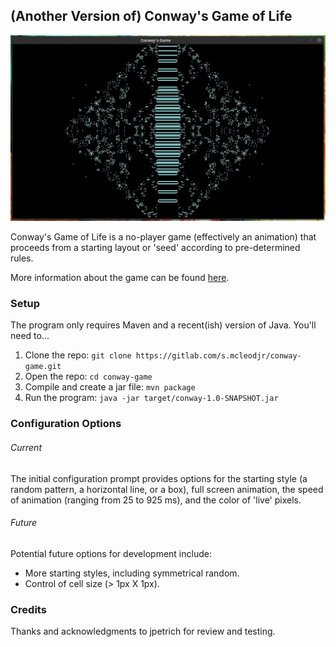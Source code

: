 ## (Another Version of) Conway's Game of Life

![Screenshot](screenshot.jpg)

Conway's Game of Life is a no-player game (effectively an animation) that proceeds from a starting layout or 'seed' according to pre-determined rules.

More information about the game can be found [here](https://en.wikipedia.org/wiki/Conway%27s_Game_of_Life).

### Setup

The program only requires Maven and a recent(ish) version of Java. You'll need to...

1) Clone the repo: `git clone https://gitlab.com/s.mcleodjr/conway-game.git`
2) Open the repo: `cd conway-game`
3) Compile and create a jar file: `mvn package`
4) Run the program: `java -jar target/conway-1.0-SNAPSHOT.jar`

### Configuration Options

###### Current

The initial configuration prompt provides options for the starting style (a random pattern, a horizontal line, or a box), full screen animation, the speed of animation (ranging from 25 to 925 ms), and the color of 'live' pixels.

###### Future

Potential future options for development include:
* More starting styles, including symmetrical random.
* Control of cell size (> 1px X 1px).

### Credits

Thanks and acknowledgments to jpetrich for review and testing.
